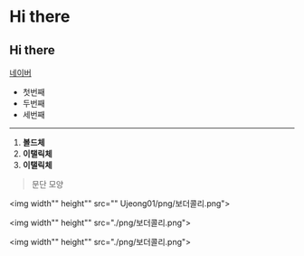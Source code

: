 # Hi there 
## Hi there

[네이버](https://naver.com)

- 첫번째
-  두번째
-   세번째
    
***
1. **볼드체**
2. **이탤릭체**
3. __이탤릭체__

>문단 모양


<ing src="./png/보더콜리.png"></img>


<img width"" height"" src="" Ujeong01/png/보더콜리.png"></img>

<img width"" height"" src="./png/보더콜리.png"></img>

<img width"" height"" src="./png/보더콜리.png"></img>



